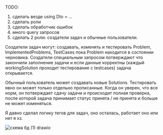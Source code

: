 TODO:
1) сделать везде using Dto = ...
2) сделать роли
3) сделать обработчик ошибок
4) много query запросов
4) сделать 2 роли: создатели задач и обычные пользователи.

Создатели задач могут: создавать, изменять и тестировать Problem, ImplementedProblems, TestCases пока Problem находится в состоянии черновика. 
Создатели специальным запросом потверждают что закончили заполнение задачи и если данные корректны (каждый workingSolution проходит тестирование с testcases) задача открывается.

Обычный пользователь может создавать новые Solutions. 
Тестировать явно он может только отдельно прописанные. 
Когда он уверен, что все норм, он потверждает сдачу задачи и происходит полная проверка, после которой задача принимает статус принята / не принята и больше не может изменяться.

Я давно сделал логику тегов для задач, оно осталась, работает оно или нет я хз.

![схема бд (1) drawio](https://github.com/user-attachments/assets/c620bd2e-9afd-4b48-b432-14ce15c75b7f)
